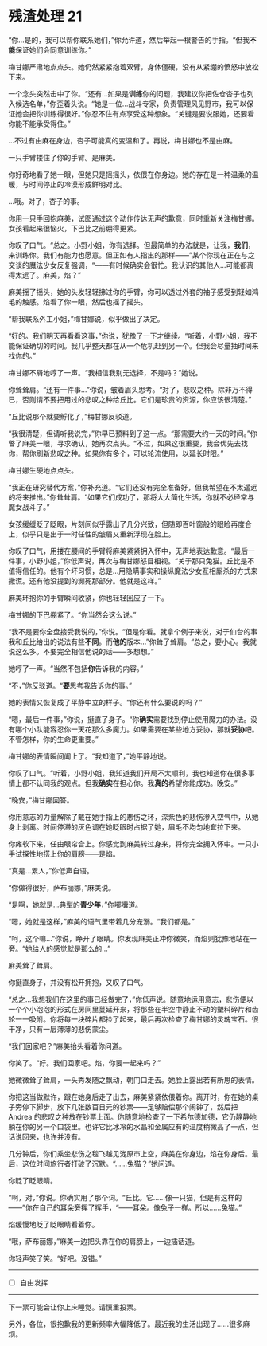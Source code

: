 # 残渣处理 21

“你...是的，我可以帮你联系她们，”你允许道，然后举起一根警告的手指。“但我**不能**保证她们会同意训练你。”

梅甘娜严肃地点点头。她仍然紧紧抱着双臂，身体僵硬，没有从紧绷的愤怒中放松下来。

一个念头突然击中了你。“还有...如果是**训练**你的问题，我建议你把佐仓杏子也列入候选名单，”你歪着头说。“她是一位...战斗专家，负责管理风见野市，我可以保证她会把你训练得很好。”你忍不住有点享受这种想象。“关键是要说服她，还要看你能不能承受得住。”

...不过有由麻在身边，杏子可能真的变温和了。再说，梅甘娜也不是由麻。

一只手臂搂住了你的手臂。是麻美。

你好奇地看了她一眼，但她只是摇摇头，依偎在你身边。她的存在是一种温柔的温暖，与时间停止的冷漠形成鲜明对比。

...哦。对了，杏子的事。

你用一只手回抱麻美，试图通过这个动作传达无声的歉意，同时重新关注梅甘娜。女孩看起来很恼火，下巴比之前绷得更紧。

你叹了口气。“总之。小野小姐，你有选择。但最简单的办法就是，让我，**我们**，来训练你。我们有能力也愿意。但正如有人指出的那样——”某个你现在正在与之交谈的魔法少女反复强调，“——有时候确实会很忙。我认识的其他人...可能都离得太远了。麻美，焰？”

麻美摇了摇头，她的头发轻轻拂过你的手臂，你可以透过外套的袖子感受到轻如鸿毛的触感。焰看了你一眼，然后也摇了摇头。

“帮我联系外工小姐，”梅甘娜说，似乎做出了决定。

“好的。我们明天再看看这事，”你说，犹豫了一下才继续。“听着，小野小姐，我不能保证确切的时间。我几乎整天都在从一个危机赶到另一个。但我会尽量抽时间来找你的。”

梅甘娜不屑地哼了一声。“我相信我别无选择，不是吗？”她说。

你耸耸肩。“还有一件事...”你说，皱着眉头思考。“对了，悲叹之种。除非万不得已，否则请不要把用过的悲叹之种给丘比。它们是珍贵的资源，你应该很清楚。”

“丘比说那个就要孵化了，”梅甘娜反驳道。

“我很清楚，但请听我说完，”你早已预料到了这一点。“那需要大约一天的时间。”你瞥了麻美一眼，寻求确认，她再次点头。“不过，如果这很重要，我会优先去找你，帮你刷新悲叹之种。如果你有多个，可以轮流使用，以延长时限。”

梅甘娜生硬地点点头。

“我正在研究替代方案，”你补充道。“它们还没有完全准备好，但我希望在不太遥远的将来推出。”你耸耸肩。“如果它们成功了，那将大大简化生活，你就不必经常与魔女战斗了。”

女孩缓缓眨了眨眼，片刻间似乎露出了几分兴致，但随即百叶窗般的眼睑再度合上，似乎只是出于一时任性的皱眉又重新浮现在脸上。

你叹了口气，用搂在腰间的手臂将麻美紧紧拥入怀中，无声地表达歉意。“最后一件事，小野小姐，”你低声说，再次与梅甘娜怒目相视。“关于那只兔猫。丘比是不值得信任的。他有个坏习惯，总是...用隐瞒事实和操纵魔法少女互相厮杀的方式来撒谎。还有他没提到的濒死那部分。他就是这样。”

麻美环抱你的手臂瞬间收紧，你也轻轻回应了一下。

梅甘娜的下巴绷紧了。“你当然会这么说。”

“我不是要你全盘接受我说的，”你说。“但是你看。就拿个例子来说，对于仙台的事我和丘比给出的说法有些**不同**。而**他的**版本...”你耸了耸肩。“总之，要小心。我就说这么多。不要完全相信他说的话——多想想。”

她哼了一声。“当然不包括**你**告诉我的内容。”

“不，”你反驳道。“**要**思考我告诉你的事。”

她的表情又恢复成了平静中立的样子。“你还有什么要说的吗？”

“嗯，最后一件事，”你说，挺直了身子。“你**确实**需要找到停止使用魔力的办法。没有哪个小队能容忍你一天花那么多魔力。如果需要在某些地方妥协，那就**妥协**吧。不管怎样，你的生命更重要。”

梅甘娜的表情瞬间阖上了。“我知道了，”她平静地说。

你叹了口气。“听着，小野小姐，我知道我们开局不太顺利，我也知道你在很多事情上都不认同我的观点。但我**确实**在担心你。我**真的**希望你能成功。晚安。”

“晚安，”梅甘娜回答。

你用意志的力量解除了戴在她手指上的悲伤之环，深紫色的悲伤渗入空气中，从她身上剥离。时间停滞的灰色调在她眨眼时占据了她，眉毛不均匀地耷拉下来。

你瘫软下来，任由眼帘合上。你感觉到麻美转过身来，将你完全拥入怀中。一只小手试探性地搭上你的肩膀——是焰。

“真是...累人，”你低声自语。

“你做得很好，萨布丽娜，”麻美说。

“是啊，她就是...典型的**青少年**，”你嘟囔道。

“嗯，她就是这样，”麻美的语气里带着几分宠溺。“我们都是。”

“呵，这个嘛...”你说，睁开了眼睛。你发现麻美正冲你微笑，而焰则犹豫地站在一旁。“她给人的感觉就是那么的...”

麻美耸了耸肩。

你挺直身子，并没有松开拥抱，又叹了口气。

“总之...我想我们在这里的事已经做完了，”你低声说。随意地运用意志，悲伤便以一个个小泡泡的形式在房间里蔓延开来，将那些在半空中静止不动的塑料碎片和齿轮一一吸附。你将每一块碎片都捡了起来，最后再次检查了梅甘娜的灵魂宝石。很干净，只有一层薄薄的悲伤蒙尘。

“我们回家吧？”麻美抬头看着你问道。

你笑了。“好。我们回家吧。焰，你要一起来吗？”

她微微耸了耸肩，一头秀发随之飘动，朝门口走去。她脸上露出若有所思的表情。

你把这当做默许，跟在她身后走了出去，麻美紧紧依偎着你。离开时，你在她的桌子旁停下脚步，放下几张数百日元的钞票——足够赔偿那个闹钟了，然后把 Andrea 的悲叹之种放在钞票上面。你随意地检查了一下希尔德加德，它仍静静地躺在你的另一个口袋里。也许它比冰冷的水晶和金属应有的温度稍微高了一点，但话说回来，也许并没有。

几分钟后，你们乘坐悲伤之毯飞越见泷原市上空，麻美在你身边，焰在你身后。最后，这位时间旅行者打破了沉默。“……兔猫？”她问道。

你眨了眨眼睛。

“啊，对，”你说。你确实用了那个词。“丘比。它……像一只猫，但是有这样的——”你在自己的耳朵旁挥了挥手，“——耳朵。像兔子一样。所以……兔猫。”

焰缓慢地眨了眨眼睛看着你。

“哦，萨布丽娜，”麻美一边把头靠在你的肩膀上，一边插话道。

你轻声笑了笑。“好吧。没错。”

---

- [ ] 自由发挥

---

下一票可能会让你上床睡觉。请慎重投票。

另外，各位，很抱歉我的更新频率大幅降低了。最近我的生活出现了……很多麻烦。

